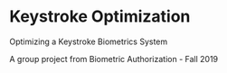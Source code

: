 # Keystroke Optimization
Optimizing a Keystroke Biometrics System

A group project from Biometric Authorization - Fall 2019
